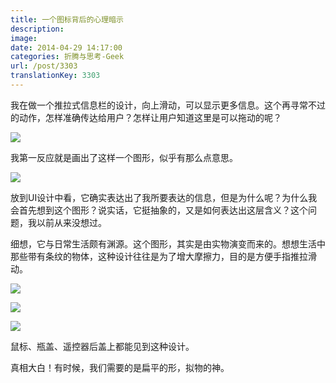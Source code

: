 ```yaml
---
title: 一个图标背后的心理暗示
description: 
image: 
date: 2014-04-29 14:17:00
categories: 折腾与思考-Geek
url: /post/3303
translationKey: 3303
---
```


我在做一个推拉式信息栏的设计，向上滑动，可以显示更多信息。这个再寻常不过的动作，怎样准确传达给用户？怎样让用户知道这里是可以拖动的呢？

![](https://cdn.victor42.work/posts/2014-04/04-29/1.png)

我第一反应就是画出了这样一个图形，似乎有那么点意思。

![](https://cdn.victor42.work/posts/2014-04/04-29/2.png)

放到UI设计中看，它确实表达出了我所要表达的信息，但是为什么呢？为什么我会首先想到这个图形？说实话，它挺抽象的，又是如何表达出这层含义？这个问题，我以前从来没想过。

细想，它与日常生活颇有渊源。这个图形，其实是由实物演变而来的。想想生活中那些带有条纹的物体，这种设计往往是为了增大摩擦力，目的是方便手指推拉滑动。

![](https://cdn.victor42.work/posts/2014-04/04-29/3.jpg)

![](https://cdn.victor42.work/posts/2014-04/04-29/4.jpg)

![](https://cdn.victor42.work/posts/2014-04/04-29/5.jpg)

鼠标、瓶盖、遥控器后盖上都能见到这种设计。

真相大白！有时候，我们需要的是扁平的形，拟物的神。